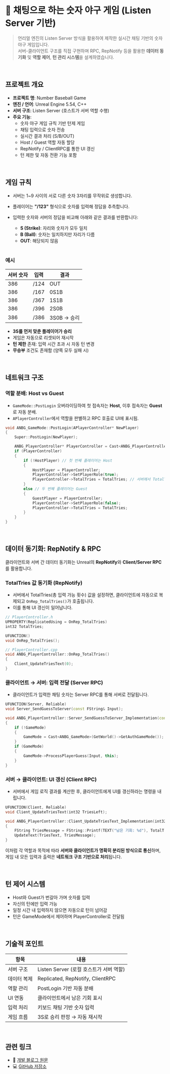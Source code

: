 # 🎲 채팅으로 하는 숫자 야구 게임 (Listen Server 기반)

> 언리얼 엔진의 Listen Server 방식을 활용하여 제작한 실시간 채팅 기반의 숫자 야구 게임입니다.  
> 서버-클라이언트 구조를 직접 구현하며 RPC, RepNotify 등을 활용한 **데이터 동기화** 및 **역할 제어**, **턴 관리 시스템**을 설계하였습니다.

<br>

## 프로젝트 개요

- **프로젝트 명**: Number Baseball Game
- **엔진 / 언어**: Unreal Engine 5.54, C++
- **서버 구조**: Listen Server (호스트가 서버 역할 수행)
- **주요 기능**:
  - 숫자 야구 게임 규칙 기반 턴제 게임
  - 채팅 입력으로 숫자 전송
  - 실시간 결과 처리 (S/B/OUT)
  - Host / Guest 역할 자동 할당
  - RepNotify / ClientRPC를 통한 UI 갱신
  - 턴 제한 및 자동 전환 기능 포함

<br>

## 게임 규칙

- 서버는 1~9 사이의 서로 다른 숫자 3자리를 무작위로 생성합니다.
- 플레이어는 **"/123"** 형식으로 숫자를 입력해 정답을 추측합니다.
- 입력한 숫자와 서버의 정답을 비교해 아래와 같은 결과를 반환합니다:
  - **S (Strike)**: 자리와 숫자가 모두 일치
  - **B (Ball)**: 숫자는 일치하지만 자리가 다름
  - **OUT**: 해당되지 않음

  <br>
  
### 예시
| 서버 숫자 | 입력 | 결과  |
|-----------|------|-------|
| 386       | /124 | OUT   |
| 386       | /167 | 0S1B  |
| 386       | /367 | 1S1B  |
| 386       | /396 | 2S0B  |
| 386       | /386 | 3S0B → 승리 |

- **3S를 먼저 맞춘 플레이어가 승리**
- 게임은 자동으로 리셋되어 재시작
- **턴 제한** 존재: 입력 시간 초과 시 자동 턴 변경
- **무승부** 조건도 존재함 (양쪽 모두 실패 시)

<br>

## 네트워크 구조

### 역할 분배: Host vs Guest

- `GameMode::PostLogin` 오버라이딩하여 첫 접속자는 **Host**, 이후 접속자는 **Guest**로 자동 분배.
- `APlayerController`에서 역할을 판별하고 RPC 호출로 UI에 표시됨.

```cpp
void ANBG_GameMode::PostLogin(APlayerController* NewPlayer)
{
    Super::PostLogin(NewPlayer);

    ANBG_PlayerController* PlayerController = Cast<ANBG_PlayerController>(NewPlayer);
    if (PlayerController)
    {
        if (!HostPlayer) // 첫 번째 플레이어는 Host
        {
            HostPlayer = PlayerController;
            PlayerController->SetPlayerRole(true);
            PlayerController->TotalTries = TotalTries; // 서버에서 TotalTries 설정
        }
        else // 두 번째 플레이어는 Guest
        {
            GuestPlayer = PlayerController;
            PlayerController->SetPlayerRole(false);
            PlayerController->TotalTries = TotalTries;
        }
    }
}
```

<br>

## 데이터 동기화: RepNotify & RPC

클라이언트와 서버 간 데이터 동기화는 Unreal의 **RepNotify**와 **Client/Server RPC**를 활용합니다.

### TotalTries 값 동기화 (RepNotify)

- 서버에서 TotalTries(총 입력 가능 횟수) 값을 설정하면, 클라이언트에 자동으로 복제되고 `OnRep_TotalTries()`가 호출됩니다.
- 이를 통해 UI 갱신이 일어납니다.

```cpp
// PlayerController.h
UPROPERTY(ReplicatedUsing = OnRep_TotalTries)
int32 TotalTries;

UFUNCTION()
void OnRep_TotalTries();

// PlayerController.cpp
void ANBG_PlayerController::OnRep_TotalTries()
{
    Client_UpdateTriesText(0);
}
```

### 클라이언트 → 서버: 입력 전달 (Server RPC)

- 클라이언트가 입력한 채팅 숫자는 Server RPC를 통해 서버로 전달됩니다.

```cpp
UFUNCTION(Server, Reliable)
void Server_SendGuessToServer(const FString& Input);

void ANBG_PlayerController::Server_SendGuessToServer_Implementation(const FString& Input)
{
    if (!GameMode)
    {
        GameMode = Cast<ANBG_GameMode>(GetWorld()->GetAuthGameMode());
    }
    if (GameMode)
    {
        GameMode->ProcessPlayerGuess(Input, this);
    }
}
```

### 서버 → 클라이언트: UI 갱신 (Client RPC)

- 서버에서 게임 로직 결과를 계산한 후, 클라이언트에게 UI를 갱신하라는 명령을 내립니다.

```cpp
UFUNCTION(Client, Reliable)
void Client_UpdateTriesText(int32 TriesLeft);

void ANBG_PlayerController::Client_UpdateTriesText_Implementation(int32 TriesLeft)
{
    FString TriesMessage = FString::Printf(TEXT("남은 기회: %d"), TotalTries - TriesLeft);
    UpdateText(TriesText, TriesMessage);
}
```

이처럼 각 역할과 목적에 따라 **서버와 클라이언트가 명확히 분리된 방식으로 통신**하며,
게임 내 모든 입력과 출력은 **네트워크 구조 기반으로 처리**됩니다.

<br>

## 턴 제어 시스템

- Host와 Guest가 번갈아 가며 숫자를 입력
- 자신의 턴에만 입력 가능
- 일정 시간 내 입력하지 않으면 자동으로 턴이 넘어감
- 턴은 GameMode에서 제어하며 PlayerController로 전달됨

<br>

## 기술적 포인트

| 항목 | 내용 |
|------|------|
| 서버 구조 | Listen Server (로컬 호스트가 서버 역할) |
| 데이터 복제 | Replicated, RepNotify, ClientRPC |
| 역할 관리 | PostLogin 기반 자동 분배 |
| UI 연동 | 클라이언트에서 남은 기회 표시 |
| 입력 처리 | 키보드 채팅 기반 숫자 입력 |
| 게임 흐름 | 3S로 승리 판정 → 자동 재시작 |

<br>

## 관련 링크

- 🔗 [개발 블로그 원문](https://dong-grae.tistory.com/199)
- 💻 [GitHub 저장소](https://github.com/Dongry-96/NumberBaseballGame)
